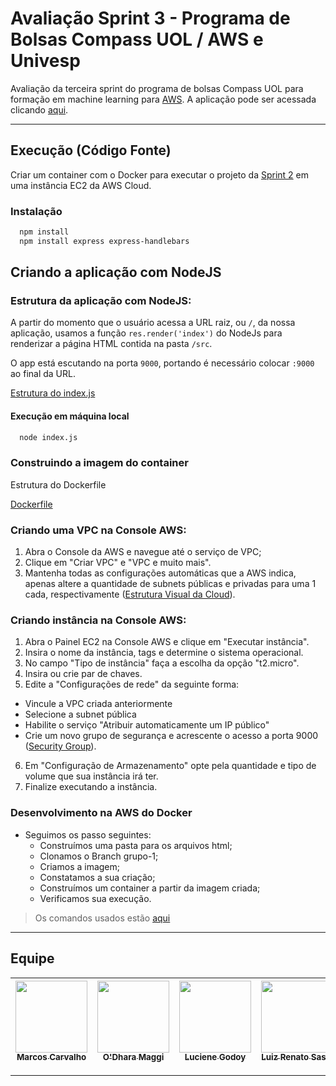 # Avaliação Sprint 3 - Programa de Bolsas Compass UOL / AWS e Univesp

Avaliação da terceira sprint do programa de bolsas Compass UOL para formação em machine learning para [AWS][aws].
A aplicação pode ser acessada clicando [aqui][aqui].

***

## Execução (Código Fonte)

Criar um container com o Docker para executar o projeto da [Sprint 2][sprint2] em uma instância EC2 da AWS Cloud.

### Instalação

  ```sh
    npm install
    npm install express express-handlebars
  ```
## Criando a aplicação com NodeJS

### Estrutura da aplicação com NodeJS:
A partir do momento que o usuário acessa a URL raiz, ou `/`, da nossa aplicação, usamos a função `res.render('index')` do NodeJs para renderizar a página HTML contida na pasta `/src`.

O app está escutando na porta `9000`, portando é necessário colocar `:9000` ao final da URL.

[Estrutura do index.js](src/img/nodeApp.PNG)

#### Execução em máquina local
  ```sh
    node index.js
  ```

### Construindo a imagem do container
Estrutura do Dockerfile

[Dockerfile](src/img/dockerfile.PNG)

### Criando uma VPC na Console AWS:

1. Abra o Console da AWS e navegue até o serviço de VPC;
2. Clique em "Criar VPC" e "VPC e muito mais".
3. Mantenha todas as configurações automáticas que a AWS indica, apenas altere a quantidade de subnets públicas e privadas para uma 1 cada, respectivamente ([Estrutura Visual da Cloud](src/img/resourcemap.PNG)).

### Criando instância na Console AWS:

1. Abra o Painel EC2 na Console AWS e clique em "Executar instância".
2. Insira o nome da instância, tags e determine o sistema operacional.
3. No campo "Tipo de instância" faça a escolha da opção "t2.micro".
4. Insira ou crie par de chaves.
5. Edite a "Configurações de rede" da seguinte forma:
- Vincule a VPC criada anteriormente 
- Selecione a subnet pública
- Habilite o serviço "Atribuir automaticamente um IP público"
- Crie um novo grupo de segurança e acrescente o acesso a porta 9000 ([Security Group](src/img/securitygroup.PNG)).
6. Em "Configuração de Armazenamento" opte pela quantidade e tipo de volume que sua instância irá ter.
7. Finalize executando a instância.

### Desenvolvimento na AWS do Docker
* Seguimos os passo seguintes:
  * Construímos uma pasta para os arquivos html;
  *	Clonamos o Branch grupo-1; 
  *	Criamos a imagem; 
  *	Constatamos a sua criação;
  *	Construímos um container a partir da imagem criada; 
  * Verificamos sua execução.
>Os comandos usados estão [aqui](https://github.com/Compass-pb-aws-2023-Univesp/sprint-3-pb-aws-univesp/blob/grupo-1/awsPassos.md)
***

## Equipe
| [<img src="https://avatars.githubusercontent.com/u/73674662?v=4" width=115><br><sub>Marcos Carvalho</sub>](https://github.com/onativo) | [<img src="https://avatars.githubusercontent.com/u/94749597?v=4" width=115><br><sub>O'Dhara Maggi</sub>](https://github.com/odharamaggi) | [<img src="https://avatars.githubusercontent.com/u/87142990?v=4" width=115><br><sub>Luciene Godoy</sub>](https://github.com/LucieneGodoy) | [<img src="https://avatars.githubusercontent.com/u/72028902?s=400&u=55ce73592997b191c7c04082c85ea2ee367f7e2a&v=4" width=115><br><sub>Luiz Renato Sassi</sub>](https://github.com/luizrsassi) |
| :---: | :---: | :---: |:---: |

***
[sprint2]: <https://github.com/Compass-pb-aws-2023-Univesp/sprint-2-pb-aws-univesp/tree/main>
[aws]: <https://aws.amazon.com/pt/>
[aqui]: <http://18.212.213.146:9000/>

